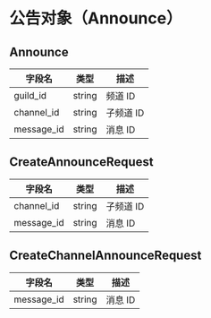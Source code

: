 # 公告对象（Announce） <Badge text="v2.2.0" />

## Announce

| 字段名       | 类型   | 描述                      |
| ------------ | ------ | ------------------------- |
| guild_id     | string | 频道 ID    |
| channel_id   | string | 子频道 ID |
| message_id | string | 消息 ID  |


## CreateAnnounceRequest

| 字段名       | 类型   | 描述                      |
| ------------ | ------ | ------------------------- |
| channel_id   | string | 子频道 ID |
| message_id | string | 消息 ID  |


## CreateChannelAnnounceRequest

| 字段名       | 类型   | 描述                      |
| ------------ | ------ | ------------------------- |
| message_id | string | 消息 ID  |
